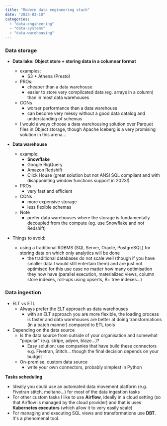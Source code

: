 ```yaml
---
title: "Modern data engineering stack"
date: "2023-03-18"
categories: 
  - "data-engineering"
  - "data-systems"
  - "data-warehousing"
---
```


### **Data storage**

- **Data lake: Object store + storing data in a columnar format**
    - examples:
        - S3 + Athena (Presto)
    - PROs:
        - cheaper than a data warehouse
        - easier to store very complicated data (eg. arrays in a column) than in most data warehouses
    - CONs
        - worser performance than a data warehouse
        - can become very messy without a good data catalog and understanding of schemas
    - I would always choose a data warehousing solution over Parquet files in Object storage, though Apache Iceberg is a very promising solution in this arena...

- **Data warehouse**
    - example:
        - **Snowflake**
        - Google BigQuery
        - Amazon Redshift
        - Click House (great solution but not ANSI SQL compliant and with disappointing window functions support in 2023!)
    - PROs
        - very fast and efficient
    - CONs
        - more expensive storage
        - less flexible schemas
    - Note
        - prefer data warehouses where the storage is fundamentally decoupled from the compute (eg. use Snowflake and not Redshift)

- Things to avoid:
    - using a traditional RDBMS (SQL Server, Oracle, PostgreSQL) for storing data on which only analytics will be done
        - the traditional databases do not scale well (though if you have smaller data I would still entertain them) and are just not optimised for this use case no matter how many optimisation they now have (parallel execution, materialized views, column store indexes, roll-ups using upserts, B+ tree indexes...)

### **Data ingestion**

- ELT vs ETL
    - Always prefer the ELT approach as data warehouses
        - with an ELT approach you are more flexible, the loading process is faster and data warehouses are better at doing transformations (in a batch manner) compared to ETL tools
- Depending on the data source
    - Is the data source from outside of your organisation and somewhat "popular" (e.g. stripe, adyen, blaze...)?
        - Easy solution: use companies that have build these connectors e.g. Fivetran, Stitch... though the final decision depends on your budget
    - On-premise, custom data source
        - write your own connectors, probably simplest in Python

**Tasks scheduling**

- Ideally you could use an automated data movement platform (e.g. Fivetran stitch, meltano...) for most of the data ingestion tasks
- For other custom tasks I like to use **Airflow**, ideally in a cloud setting (so that Airflow is managed by the cloud provider) and that is uses **Kubernetes executors** (which allow it to very easily scale)
- For managing and executing SQL views and transformations use **DBT**. It's a phenomenal tool.
